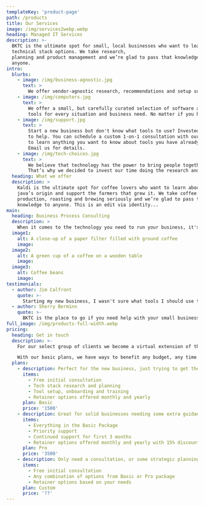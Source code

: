 ```yaml
---
templateKey: 'product-page'
path: /products
title: Our Services
image: /img/services2webp.webp
heading: Managed IT Services
description: >-
  BKTC is the ultimate spot for small, local businesses who want to learn about their
  technical stack options. We take research,
  planning and product management and we’re glad to pass that knowledge to
  anyone.
intro:
  blurbs:
    - image: /img/business-agnostic.jpg
      text: >
        We offer vendor-agnostic research, recommendations and setup so you can rest assured you get the best tools to fit your business needs at the best cost.
    - image: /img/computers.jpg
      text: >
        We offer a small, but carefully curated selection of software and
        tools for every situation and business need. No matter if you have been running your businesses for a while or just got started, you’ll find a tech stack to fall in love with through our guidance.
    - image: /img/support.jpg
      text: >
        Start a new business but don't know what tools to use? Invested in new tools already but feel unsure about how well you use them? Don't worry, we’re here
        to help. You can schedule a custom 1-on-1 consultation with our technical consultants
        to learn anything you want to know about tools you have already, or what tools you should use and how to use them.
        Email us for details.
    - image: /img/tech-choices.jpg
      text: >
        We believe that technology has the power to bring people together.
        That’s why we decided to invest our time doing the research and planning for small businesses in particular, to improve their work flow and connectivity with employees and customers alike.
  heading: What we offer
  description: >
    Kaldi is the ultimate spot for coffee lovers who want to learn about their
    java’s origin and support the farmers that grew it. We take coffee
    production, roasting and brewing seriously and we’re glad to pass that
    knowledge to anyone. This is an edit via identity...
main:
  heading: Business Process Consulting
  description: >
    When it comes to the technology you need to run your business, it's hard to make sense of all the options. BitKing Technical Consulting does more than just provide technology infrastructure solutions - we are part IT consulting and part small business consulting firm. We solve real business challenges using technology as a tool.
  image1:
    alt: A close-up of a paper filter filled with ground coffee
    image: 
  image2:
    alt: A green cup of a coffee on a wooden table
    image: 
  image3:
    alt: Coffee beans
    image: 
testimonials:
  - author: Jim Calfront
    quote: >-
      Starting my new business, I wasn't sure what tools I should use to keep track of clients. BKTC not only helped me pick what to use, but set it up and trained my staff on how to optimize the tools we set up.
  - author: Sherry Berminn
    quote: >-
      BKTC is the place to go if you need help with your small business to set up technology you aren't used to using. They made the process easy and laid out a plan for us for future use.
full_image: /img/products-full-width.webp
pricing:
  heading: Get in touch
  description: >-
    For our select group of clients we become a virtual extension of their businesses, helping them develop and maintain a technology strategy that aligns with their business needs and goals.

    With our basic plans, we have ways to benefit any budget, any time.
  plans:
    - description: Perfect for the new business, just trying to get their tech stack started.
      items:
        - Free initial consultation
        - Tech stack research and planning
        - Tool setup, onboarding and training
        - Retainer options offered monthly and yearly
      plan: Basic
      price: '1500'
    - description: Great for solid businesses needing some extra guidance or fresh eyes
      items:
        - Everything in the Basic Package
        - Priority support
        - Continued support for first 3 months
        - Retainer options offered monthly and yearly with 15% discount
      plan: Pro
      price: '3500'
    - description: Only need a consultation, or some strategic planning assistance? Try our custom plan
      items:
        - Free initial consultation
        - Any combination of options from Basic or Pro package
        - Retainer options based on your needs
      plan: Custom
      price: '??'
---
```

